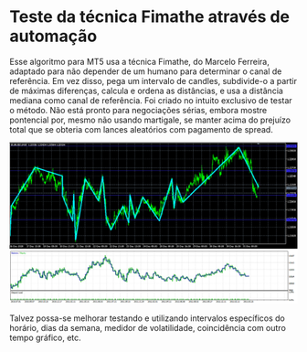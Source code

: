 # Teste da técnica Fimathe através de automação

Esse algoritmo para MT5 usa a técnica Fimathe, do Marcelo Ferreira, adaptado para não depender de um humano para determinar o canal de referência. Em vez disso, pega um intervalo de candles, subdivide-o a partir de máximas diferenças, calcula e ordena as distâncias, e usa a distância mediana como canal de referência.
Foi criado no intuito exclusivo de testar o método. Não está pronto para negociações sérias, embora mostre pontencial por, mesmo não usando martigale, se manter acima do prejuízo total que se obteria com lances aleatórios com pagamento de spread.

![aparência ao ser executado](img/executando.png)
![lucro no testador de estratégia](img/teste.png)

Talvez possa-se melhorar testando e utilizando intervalos específicos do horário, dias da semana, medidor de volatilidade, coincidência com outro tempo gráfico, etc.